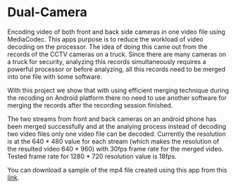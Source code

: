 # Dual-Camera
Encoding video of both front and back side cameras in one video file using MediaCodec.
This apps purpose is to reduce the workload of video decoding on the processor. The idea of doing this came out from the records of the CCTV cameras on a truck. Since there are many cameras on a truck for security, analyzing this records simultaneously requires a powerful processor or before analyzing, all this records need to be merged into one file with some software.<p> With this project we show that with using efficient merging technique during the recoding on Android platform there no need to use another software for merging the records after the recording session finished. <p>The two streams from front and back cameras on an android phone has been merged successfully and at the analying process instead of decoding two video files only one video file can be decoded. Currently the resolution is at the 640 * 480 value for each stream (which makes the resolution of the resulted video 640 * 960) with 30fps frame rate for the merged video. Tested frame rate for 1280 * 720 resolution value is 18fps. 
<p>You can download a sample of the mp4 file created using this app from this <a href="https://gaziedutr-my.sharepoint.com/personal/ahmet_bekir_urun_gazi_edu_tr/_layouts/15/guestaccess.aspx?docid=1f1ec9afec61f4b8fbbb2b1ecc926a559&authkey=AdPAgAZbH7RGYitHLpkiBS4">link</a>.
